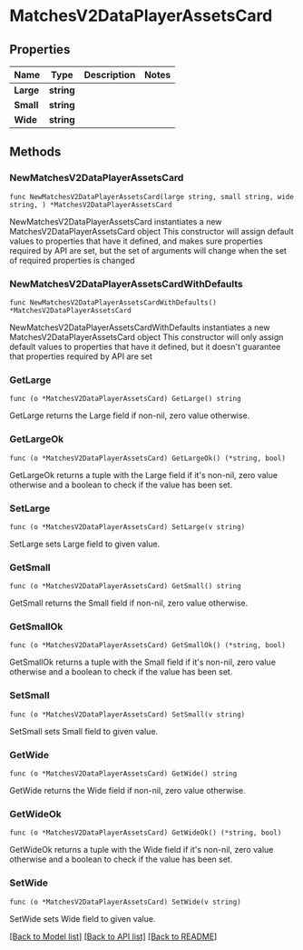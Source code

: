 # MatchesV2DataPlayerAssetsCard

## Properties

Name | Type | Description | Notes
------------ | ------------- | ------------- | -------------
**Large** | **string** |  | 
**Small** | **string** |  | 
**Wide** | **string** |  | 

## Methods

### NewMatchesV2DataPlayerAssetsCard

`func NewMatchesV2DataPlayerAssetsCard(large string, small string, wide string, ) *MatchesV2DataPlayerAssetsCard`

NewMatchesV2DataPlayerAssetsCard instantiates a new MatchesV2DataPlayerAssetsCard object
This constructor will assign default values to properties that have it defined,
and makes sure properties required by API are set, but the set of arguments
will change when the set of required properties is changed

### NewMatchesV2DataPlayerAssetsCardWithDefaults

`func NewMatchesV2DataPlayerAssetsCardWithDefaults() *MatchesV2DataPlayerAssetsCard`

NewMatchesV2DataPlayerAssetsCardWithDefaults instantiates a new MatchesV2DataPlayerAssetsCard object
This constructor will only assign default values to properties that have it defined,
but it doesn't guarantee that properties required by API are set

### GetLarge

`func (o *MatchesV2DataPlayerAssetsCard) GetLarge() string`

GetLarge returns the Large field if non-nil, zero value otherwise.

### GetLargeOk

`func (o *MatchesV2DataPlayerAssetsCard) GetLargeOk() (*string, bool)`

GetLargeOk returns a tuple with the Large field if it's non-nil, zero value otherwise
and a boolean to check if the value has been set.

### SetLarge

`func (o *MatchesV2DataPlayerAssetsCard) SetLarge(v string)`

SetLarge sets Large field to given value.


### GetSmall

`func (o *MatchesV2DataPlayerAssetsCard) GetSmall() string`

GetSmall returns the Small field if non-nil, zero value otherwise.

### GetSmallOk

`func (o *MatchesV2DataPlayerAssetsCard) GetSmallOk() (*string, bool)`

GetSmallOk returns a tuple with the Small field if it's non-nil, zero value otherwise
and a boolean to check if the value has been set.

### SetSmall

`func (o *MatchesV2DataPlayerAssetsCard) SetSmall(v string)`

SetSmall sets Small field to given value.


### GetWide

`func (o *MatchesV2DataPlayerAssetsCard) GetWide() string`

GetWide returns the Wide field if non-nil, zero value otherwise.

### GetWideOk

`func (o *MatchesV2DataPlayerAssetsCard) GetWideOk() (*string, bool)`

GetWideOk returns a tuple with the Wide field if it's non-nil, zero value otherwise
and a boolean to check if the value has been set.

### SetWide

`func (o *MatchesV2DataPlayerAssetsCard) SetWide(v string)`

SetWide sets Wide field to given value.



[[Back to Model list]](../README.md#documentation-for-models) [[Back to API list]](../README.md#documentation-for-api-endpoints) [[Back to README]](../README.md)


